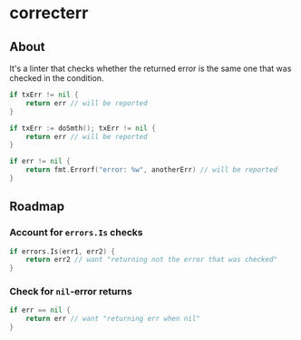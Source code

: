 # correcterr

## About

It's a linter that checks whether the returned error is the same one that was checked in the condition.

```go
if txErr != nil {
    return err // will be reported
}
```

```go
if txErr := doSmth(); txErr != nil {
    return err // will be reported
}
```

```go
if err != nil {
    return fmt.Errorf("error: %w", anotherErr) // will be reported
}
```

## Roadmap

### Account for `errors.Is` checks
```go
if errors.Is(err1, err2) {
    return err2 // want "returning not the error that was checked"
}
```

### Check for `nil`-error returns
```go
if err == nil {
    return err // want "returning err when nil"
}
```
